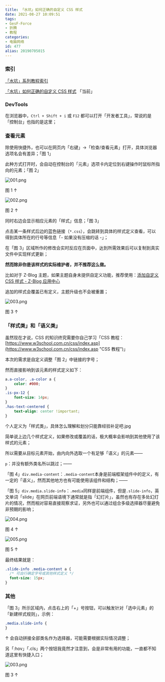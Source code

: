 ```yaml
---
title: 「水坑」如何正确的自定义 CSS 样式
date: 2021-08-27 10:09:51
tags:
- GesF-Force
- 折腾
- 教程
categories:
- 电脑网络
id: 477
alias: 20190705015
---
```


### 索引

[「水坑」系列教程索引](/post/20200617652.html "「水坑」系列教程索引")

[「水坑」如何正确的自定义 CSS 样式](/post/20190705015.html "「水坑」如何正确的自定义 CSS 样式") 「当前」

<!--more-->

### DevTools

在浏览器中，`Ctrl + Shift + i` 或 `F12` 都可以打开「开发者工具」，常说的是「控制台」也指的是这里；

### 查看元素

除使用快捷外，也可以在网页内「右键」→「检查/查看元素」打开，具体浏览器选项名会有差异；「图 1」

此种方式打开时，会自动在控制台的「元素」选项卡内定位到右键操作时鼠标所指向的元素；「图 2」

![001.png](https://i.loli.net/2021/08/27/M9QW2DilxaqnIpm.png)

图 1 ↑

![002.png](https://i.loli.net/2021/08/27/wPWKOeRMs6kvI4u.png)

图 2 ↑

同时右边会显示相应元素的「样式」信息；「图 3」

点击某一条样式后边的蓝色链接（`*.css`），会跳转到具体的样式定义查看，可以得到具体所在的行号等信息「- 如果没有压缩的话 -」；

在「图 3」区域所作的修改会实时反应在页面中，达到所需效果后可以复制到真实文件中实现样式更新；

**然而除非你是该样式的实际维护者，并不推荐这么做。**

比如对于 Z-Blog 主题，如果主题自身未提供自定义功能，推荐使用：[添加自定义 CSS 样式 - Z-Blog 应用中心](https://app.zblogcn.com/?id=18357 "添加自定义 CSS 样式 - Z-Blog 应用中心")

追加的样式会覆盖已有定义，主题升级也不会被重置；

![003.png](https://i.loli.net/2021/08/27/dpCYxEvRgVWhubj.png)

图 3 ↑

### 「样式类」和「语义类」

虽然现在才说，CSS 的知识终究需要你自己学习「CSS 教程：[https://www.w3school.com.cn/css/index.asp](https://www.w3school.com.cn/css/index.asp "CSS 教程")」

本次的需求是自定义调整「图 2」中链接的字号；

然而直接影响到该元素的样式定义如下：

```css
a.a-color, .a-color a {
    color: #000;
}
.is-px-12 {
    font-size: 14px;
}
.has-text-centered {
    text-align: center !important;
}
```

个人定义为「样式类」，具体怎么理解和划分只能靠经验补足吧.jpg

简单说上边几个样式定义，如果修改或覆盖的话，极大概率会影响到其他使用了该样式的元素；

所以需要从目标元素开始，由内向外选取一个有足够「语义」的元素——

`p`：并没有额外类名所以跳过；——

「图 4」`div.media-content`：`.media-content`本身是前端框架组件中的定义，有一定的「语义」，然而其他地方也有可能使用该组件和结构；——

「图 5」`div.media.slide-info`：`.media`同样是前端组件，但是`.slide-info`，英文单词「slide」在网页前端语境下通常就是指「幻灯片」，虽然也有存在多处幻灯片的情况，然而相对容易直接观察求证，另外也可以通过组合多级选择器尽量避免非预期的影响；

![004.png](https://i.loli.net/2021/08/27/wdSyfK7kBnGraqZ.png)

图 4 ↑

![005.png](https://i.loli.net/2021/08/27/YufkalnKIB3dAmH.png)

图 5 ↑

最终结果就是：

```css
.slide-info .media-content a {
  /* 可自行确定字号或其他样式定义 */
  font-size: 15px;
}
```

### 其他

「图 3」所示区域内，点击右上的「+」号按钮，可以触发针对「选中元素」的「新建样式规则」，示例：

```css
.media.slide-info {
}
```

↑ 会自动拼接全部类名作为选择器，可能需要根据实际情况调整；

另「:hov」「.cls」两个按钮我竟然才注意到，会是非常有用的功能，一直都不知道这里有快捷入口；

![003.png](https://i.loli.net/2021/08/27/dpCYxEvRgVWhubj.png)

图 3 ↑
